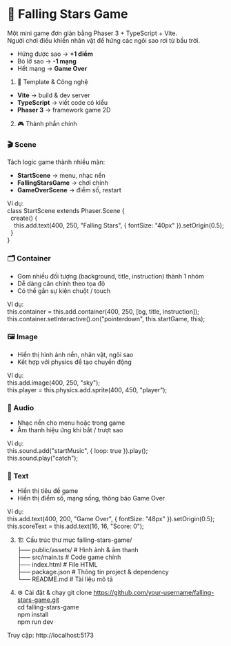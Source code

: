 # 🌟 Falling Stars Game

Một mini game đơn giản bằng Phaser 3 + TypeScript + Vite.  
Người chơi điều khiển nhân vật để hứng các ngôi sao rơi từ bầu trời.  

- Hứng được sao → **+1 điểm**  
- Bỏ lỡ sao → **-1 mạng**  
- Hết mạng → **Game Over**  


1. 🚀 Template & Công nghệ
- **Vite** → build & dev server  
- **TypeScript** → viết code có kiểu  
- **Phaser 3** → framework game 2D  

2. 🎮 Thành phần chính

### 🎬 Scene
Tách logic game thành nhiều màn:  
- **StartScene** → menu, nhạc nền  
- **FallingStarsGame** → chơi chính  
- **GameOverScene** → điểm số, restart  

Ví dụ:  
class StartScene extends Phaser.Scene {  
&nbsp;&nbsp;create() {  
&nbsp;&nbsp;&nbsp;&nbsp;this.add.text(400, 250, "Falling Stars", { fontSize: "40px" }).setOrigin(0.5);  
&nbsp;&nbsp;}  
}  


### 🗂️ Container
- Gom nhiều đối tượng (background, title, instruction) thành 1 nhóm  
- Dễ dàng căn chỉnh theo tọa độ  
- Có thể gắn sự kiện chuột / touch  

Ví dụ:  
this.container = this.add.container(400, 250, [bg, title, instruction]);  
this.container.setInteractive().on("pointerdown", this.startGame, this);  

### 🖼️ Image
- Hiển thị hình ảnh nền, nhân vật, ngôi sao  
- Kết hợp với physics để tạo chuyển động  

Ví dụ:  
this.add.image(400, 250, "sky");  
this.player = this.physics.add.sprite(400, 450, "player");  


### 🎵 Audio
- Nhạc nền cho menu hoặc trong game  
- Âm thanh hiệu ứng khi bắt / trượt sao  

Ví dụ:  
this.sound.add("startMusic", { loop: true }).play();  
this.sound.play("catch");  


### 📝 Text
- Hiển thị tiêu đề game  
- Hiển thị điểm số, mạng sống, thông báo Game Over  

Ví dụ:  
this.add.text(400, 200, "Game Over", { fontSize: "48px" }).setOrigin(0.5);  
this.scoreText = this.add.text(16, 16, "Score: 0");  


3. 🏗️ Cấu trúc thư mục
falling-stars-game/  
├── public/assets/      # Hình ảnh & âm thanh  
├── src/main.ts         # Code game chính  
├── index.html          # File HTML  
├── package.json        # Thông tin project & dependency  
└── README.md           # Tài liệu mô tả  


4. ⚙️ Cài đặt & chạy
git clone https://github.com/your-username/falling-stars-game.git  
cd falling-stars-game  
npm install  
npm run dev  

Truy cập: http://localhost:5173  



